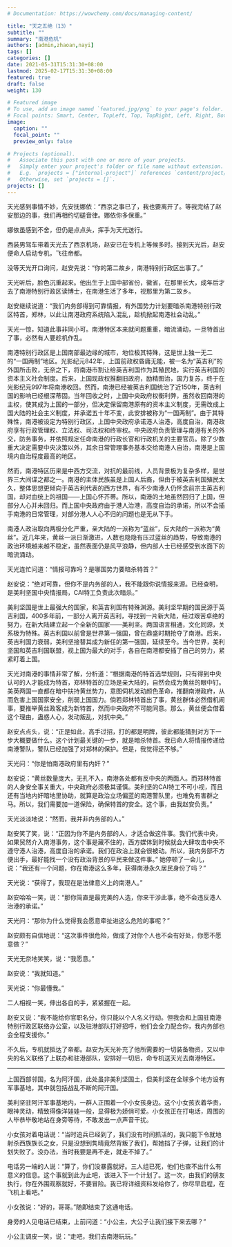 ```yaml
---
# Documentation: https://wowchemy.com/docs/managing-content/

title: "天之五绝（13）"
subtitle: ""
summary: "南港危机"
authors: [admin,zhaoan,nayi]
tags: []
categories: []
date: 2021-05-31T15:31:30+08:00
lastmod: 2025-02-17T15:31:30+08:00
featured: true
draft: false
weight: 130

# Featured image
# To use, add an image named `featured.jpg/png` to your page's folder.
# Focal points: Smart, Center, TopLeft, Top, TopRight, Left, Right, BottomLeft, Bottom, BottomRight.
image:
  caption: ""
  focal_point: ""
  preview_only: false

# Projects (optional).
#   Associate this post with one or more of your projects.
#   Simply enter your project's folder or file name without extension.
#   E.g. `projects = ["internal-project"]` references `content/project/deep-learning/index.md`.
#   Otherwise, set `projects = []`.
projects: []
---
```


天光感到事情不妙，先安抚娜依：“西京之事已了，我也要离开了。等我完结了赵安那边的事，我们再相约切磋音律。娜依你多保重。”

娜依虽感到不舍，但仍是点点头，挥手为天光送行。

<!--more-->

西装男驾车带着天光去了西京机场，赵安已在专机上等候多时。接到天光后，赵安便命人启动专机，飞往帝都。

没等天光开口询问，赵安先说：“你的第二故乡，南港特别行政区出事了。”

天光听后，脸色沉重起来。他出生于上国中部省份，徽省，在那里长大，成年后才去了南港特别行政区读博士，在南港生活了多年，视那里为第二故乡。

赵安继续说道：“我们内务部得到可靠情报，有外国势力计划要暗杀南港特别行政区特首，郑林，以此让南港政府系统陷入混乱，趁机掀起南港社会动乱。”

天光一惊，知道此事非同小可。南港特区本来就问题重重，暗流涌动，一旦特首出了事，必然有人要趁机作乱。

南港特别行政区是上国南部最边缘的城市，地位极其特殊，这是世上独一无二的“一国两制”地区。光影纪元842年，上国前政权昏庸无能，被一名为“英吉利”的外国所击败，无奈之下，将南港市割让给英吉利国作为其殖民地，实行英吉利国的资本主义社会制度。后来，上国现政权推翻旧政府，励精图治，国力复苏，终于在光影纪元997年将南港收回。然而，南港已经被英吉利国统治了近150年，英吉利国的影响已经根深蒂固。当年回收之时，上国中央政府权衡利弊，虽然收回南港的主权，使其成为上国的一部分，但决定保留南港原有的资本主义制度，无需改成上国大陆的社会主义制度，并承诺五十年不变，此安排被称为“一国两制”。由于其特殊性，南港被设定为特别行政区，上国中央政府承诺港人治港，高度自治，南港政府享有行政管理权、立法权、司法权和终审权。中央政府负责管理与南港有关的外交，防务事务，并依照规定任命南港的行政长官和行政机关的主要官员。除了少数重大决定需要中央决策以外，其余日常管理事务基本交给南港人自治，南港是上国境内自治程度最高的地区。

然而，南港特区历来是中西方交流，对抗的最前线，人员背景极为复杂多样，是世界三大间谍之都之一。南港的主体民族虽是上国人后裔，但由于被英吉利国殖民太久，整体思想更倾向于英吉利代表的西方世界，有不少南港人仍怀念前宗主英吉利国，却对血统上的祖国——上国心怀芥蒂。所以，南港的土地虽然回归了上国，但部分人心并未回归。而上国中央政府由于港人治港，高度自治的承诺，所以不会插手南港的日常管理，对部分港人人心不归的问题也是无从下手。

南港人政治取向两极分化严重，亲大陆的一派称为“蓝丝”，反大陆的一派称为“黄丝”。近几年来，黄丝一派日渐激进，人数也隐隐有压过蓝丝的趋势，导致南港的政治环境越来越不稳定，虽然表面仍是风平浪静，但内部人士已经感受到水面下的暗流涌动。

天光连忙问道：“情报可靠吗？是哪国势力要暗杀特首？”

赵安说：“绝对可靠，但你不是内务部的人，我不能跟你说情报来源。已经查明，是美利坚国中央情报局，CAI特工负责此次暗杀。”

美利坚国是世上最强大的国家，和英吉利国有特殊渊源。美利坚早期的国民源于英吉利国，400多年前，一部分人离开英吉利，寻找到一片新大陆，经过艰苦卓绝的努力，在新大陆建立起一个全新的国家——美利坚。两国语言相通，文化同源，关系极为特殊。英吉利国以前曾是世界第一强国，曾在鼎盛时期抢夺了南港。后来，英吉利国力衰弱，美利坚接替其成为新任的第一强国，延续至今。当今世界，美利坚国和英吉利国联盟，视上国为最大的对手，各自在南港都安插了自己的势力，紧紧盯着上国。

天光对南港的事情非常了解，分析道：“根据南港的特首选举规则，只有得到中央认可的人才能成为特首，郑林特首的立场是亲大陆的，自然会成为黄丝的眼中钉。美英两国一直都在暗中扶持黄丝势力，意图伺机发动颜色革命，推翻南港政府，从而危害上国国家安全，削弱上国国力。倘若郑林特首出了事，黄丝群体必然借机闹事，要推举黄丝政客成为新特首，然而中央政府不可能同意。那么，黄丝便会借着这个理由，蛊惑人心，发动叛乱，对抗中央。”

赵安点点头，说：“正是如此，高手过招，打的都是明牌，彼此都能猜到对方下一步大概要做什么。这个计划最关键的一步，就是暗杀特首。我已命人将情报传递给南港警队，警队已经加强了对郑林的保护。但是，我觉得还不够。”

天光问：“你是怕南港政府里有内奸？”

赵安说：“黄丝数量庞大，无孔不入，南港各处都有反中央的两面人。而郑林特首的人身安全事关重大，中央政府必须极其谨慎。美利坚的CAI特工不可小视，而且还有当地内奸暗地里协助，就算是政治立场偏蓝的南港警队里，也难免有害群之马。所以，我们需要加一道保险，确保特首的安全。这个事，由我赵安负责。”

天光淡淡地说：“然而，我并非内务部的人。”

赵安笑了笑，说：“正因为你不是内务部的人，才适合做这件事。我们代表中央，如果贸然介入南港事务，这个事是藏不住的，西方媒体到时候就会大肆攻击中央不遵守港人治港，高度自治的承诺。我们在政治上就会很被动。所以，我内务部不方便出手，最好能找一个没有政治背景的平民来做这件事。” 她停顿了一会儿，说：“我还有一个问题，你在南港这么多年，获得南港永久居民身份了吗？”

天光说：“获得了，我现在是法律意义上的南港人。”

赵安哈哈一笑，说：“那你简直是最完美的人选，你来干涉此事，绝不会违反港人治港的承诺。”

天光问：“那你为什么觉得我会愿意牵扯进这么危险的事呢？”

赵安颇有自信地说：“这次事件很危险，做成了对你个人也不会有好处，你愿不愿意做？”

天光无奈地笑笑，说：“我愿意。”

赵安说：“我就知道。”

天光说：“你最懂我。”

二人相视一笑，伸出各自的手，紧紧握在一起。

赵安又说：“我不能给你官职名分，你只能以个人名义行动。但我会和上国驻南港特别行政区联络办公室，以及驻港部队打好招呼，他们会全力配合你，我内务部也会全程支援你。”

不久后，专机就抵达了帝都。赵安为天光补充了他所需要的一切装备物资，又以中央的名义联络了上联办和驻港部队，安排好一切后，命专机送天光去南港特区。

------

上国西部邻国，名为阿汗国，此处虽非美利坚国土，但美利坚在全球多个地方设有军事基地，其中就包括战乱不断的阿汗国。

美利坚驻阿汗军事基地内，一群人正围着一个小女孩身边。这个小女孩衣着华贵，眼神灵动，精致得像洋娃娃一般，显得极为娇俏可爱。小女孩正在打电话，周围的人毕恭毕敬地站在身旁等待，不敢发出一点声音干扰。

小女孩对着电话说：“当时追兵已经到了，我们没有时间抓活的，我只能下令就地射杀西族族长之女，只是没想到隽晴竟然背叛了我们，帮她挡了子弹，让我们的计划失败了。没办法，当时我要是再不走，就走不掉了。”

电话另一端的人说：“算了，你们没暴露就好。三人组已死，他们也查不出什么有意义的信息。这个事就到此为止吧，该进入下一个计划了。这一次，由我们的朋友执行，你在外围观察就好，不要冒险。我已将详细资料发给你了，你尽早启程，在飞机上看吧。”

小女孩说：“好的，哥哥。”随即结束了这通电话。

身旁的人见电话已结束，上前问道：“小公主，大公子让我们接下来去哪？”

小公主调皮一笑，说：“走吧，我们去南港玩玩。”
